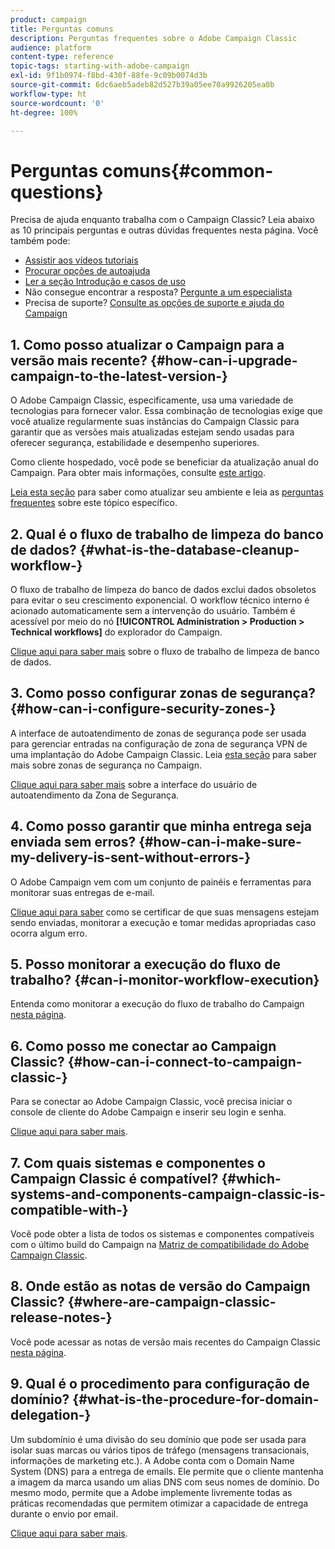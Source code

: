 ```yaml
---
product: campaign
title: Perguntas comuns
description: Perguntas frequentes sobre o Adobe Campaign Classic
audience: platform
content-type: reference
topic-tags: starting-with-adobe-campaign
exl-id: 9f1b0974-f8bd-430f-88fe-9c09b0074d3b
source-git-commit: 6dc6aeb5adeb82d527b39a05ee70a9926205ea0b
workflow-type: ht
source-wordcount: '0'
ht-degree: 100%

---
```


# Perguntas comuns{#common-questions}



Precisa de ajuda enquanto trabalha com o Campaign Classic? Leia abaixo as 10 principais perguntas e outras dúvidas frequentes nesta página. Você também pode:

* [Assistir aos vídeos tutoriais](https://experienceleague.adobe.com/docs/campaign-classic-learn/tutorials/overview.html?lang=pt-BR)
* [Procurar opções de autoajuda](../../platform/using/tutorials.md#how-to-videos)
* [Ler a seção Introdução e casos de uso](../../platform/using/tutorials.md#step-by-step-guides)
* Não consegue encontrar a resposta? [Pergunte a um especialista](https://experienceleaguecommunities.adobe.com/t5/adobe-campaign-classic/ct-p/adobe-campaign-classic-community)
* Precisa de suporte? [Consulte as opções de suporte e ajuda do Campaign](../../support.md)

## 1. Como posso atualizar o Campaign para a versão mais recente? {#how-can-i-upgrade-campaign-to-the-latest-version-}

O Adobe Campaign Classic, especificamente, usa uma variedade de tecnologias para fornecer valor. Essa combinação de tecnologias exige que você atualize regularmente suas instâncias do Campaign Classic para garantir que as versões mais atualizadas estejam sendo usadas para oferecer segurança, estabilidade e desempenho superiores.

Como cliente hospedado, você pode se beneficiar da atualização anual do Campaign. Para obter mais informações, consulte [este artigo](../../rn/using/rn-overview.md#yearly-upgrade).

[Leia esta seção](../../production/using/build-upgrade.md) para saber como atualizar seu ambiente e leia as [perguntas frequentes](../../platform/using/faq-build-upgrade.md) sobre este tópico específico.

## 2. Qual é o fluxo de trabalho de limpeza do banco de dados? {#what-is-the-database-cleanup-workflow-}

O fluxo de trabalho de limpeza do banco de dados exclui dados obsoletos para evitar o seu crescimento exponencial. O workflow técnico interno é acionado automaticamente sem a intervenção do usuário. Também é acessível por meio do nó **[!UICONTROL Administration > Production > Technical workflows]** do explorador do Campaign.

[Clique aqui para saber mais](../../production/using/database-cleanup-workflow.md) sobre o fluxo de trabalho de limpeza de banco de dados.

## 3. Como posso configurar zonas de segurança? {#how-can-i-configure-security-zones-}

A interface de autoatendimento de zonas de segurança pode ser usada para gerenciar entradas na configuração de zona de segurança VPN de uma implantação do Adobe Campaign Classic. Leia [esta seção](../../installation/using/security-zones.md) para saber mais sobre zonas de segurança no Campaign.

[Clique aqui para saber mais](https://experienceleague.adobe.com/docs/campaign-classic/using/installing-campaign-classic/additional-configurations/security-zones.html?lang=pt-BR#installing-campaign-classic) sobre a interface do usuário de autoatendimento da Zona de Segurança.

## 4. Como posso garantir que minha entrega seja enviada sem erros? {#how-can-i-make-sure-my-delivery-is-sent-without-errors-}

O Adobe Campaign vem com um conjunto de painéis e ferramentas para monitorar suas entregas de e-mail.

[Clique aqui para saber](../../delivery/using/about-delivery-monitoring.md) como se certificar de que suas mensagens estejam sendo enviadas, monitorar a execução e tomar medidas apropriadas caso ocorra algum erro.

## 5. Posso monitorar a execução do fluxo de trabalho? {#can-i-monitor-workflow-execution}

Entenda como monitorar a execução do fluxo de trabalho do Campaign [nesta página](../../workflow/using/starting-a-workflow.md).

## 6. Como posso me conectar ao Campaign Classic? {#how-can-i-connect-to-campaign-classic-}

Para se conectar ao Adobe Campaign Classic, você precisa iniciar o console de cliente do Adobe Campaign e inserir seu login e senha.

[Clique aqui para saber mais](../../platform/using/launching-adobe-campaign.md).

## 7. Com quais sistemas e componentes o Campaign Classic é compatível? {#which-systems-and-components-campaign-classic-is-compatible-with-}

Você pode obter a lista de todos os sistemas e componentes compatíveis com o último build do Campaign na [Matriz de compatibilidade do Adobe Campaign Classic](../../rn/using/compatibility-matrix.md).

## 8. Onde estão as notas de versão do Campaign Classic? {#where-are-campaign-classic-release-notes-}

Você pode acessar as notas de versão mais recentes do Campaign Classic [nesta página](../../rn/using/latest-release.md).

## 9. Qual é o procedimento para configuração de domínio? {#what-is-the-procedure-for-domain-delegation-}

Um subdomínio é uma divisão do seu domínio que pode ser usada para isolar suas marcas ou vários tipos de tráfego (mensagens transacionais, informações de marketing etc.).
A Adobe conta com o Domain Name System (DNS) para a entrega de emails. Ele permite que o cliente mantenha a imagem da marca usando um alias DNS com seus nomes de domínio. Do mesmo modo, permite que a Adobe implemente livremente todas as práticas recomendadas que permitem otimizar a capacidade de entrega durante o envio por email.

[Clique aqui para saber mais](https://experienceleague.adobe.com/docs/control-panel/using/subdomains-and-certificates/setting-up-new-subdomain.html?lang=pt-BR).
